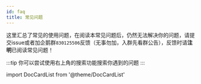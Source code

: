 ```yaml
---
id: faq
title: 常见问题
---
```


这里汇总了常见的使用问题，在阅读本常见问题后，仍然无法解决你的问题，请提交issue或者加企鹅群`830125506`反馈（无事勿加，入群先看群公告），反馈时请**注明**已阅读常见问题！

:::tip
你可以尝试使用右上角的搜索功能搜索你遇到的问题
:::


import DocCardList from '@theme/DocCardList'

<DocCardList />
